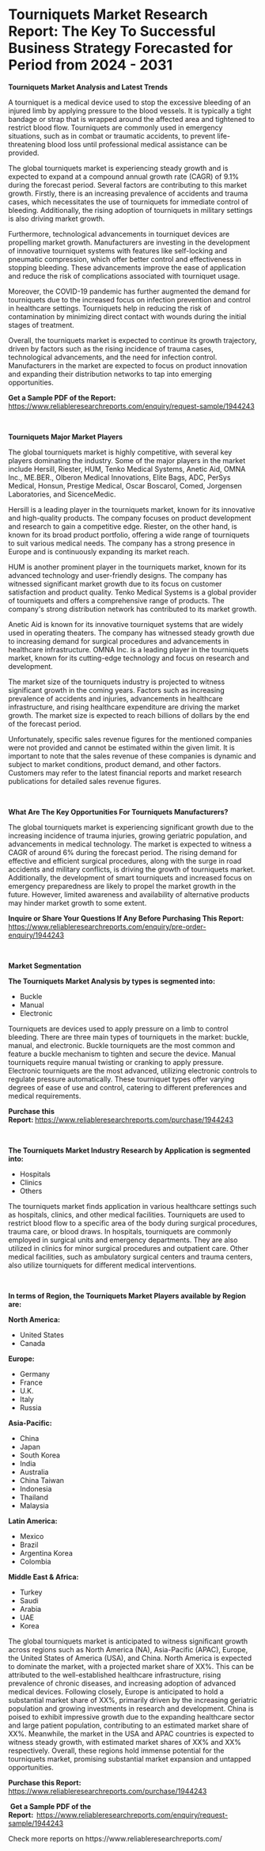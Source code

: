 <p><h1>Tourniquets Market Research Report: The Key To Successful Business Strategy Forecasted for Period from 2024 - 2031</h1></p><p><strong>Tourniquets Market Analysis and Latest Trends</strong></p>
<p><p>A tourniquet is a medical device used to stop the excessive bleeding of an injured limb by applying pressure to the blood vessels. It is typically a tight bandage or strap that is wrapped around the affected area and tightened to restrict blood flow. Tourniquets are commonly used in emergency situations, such as in combat or traumatic accidents, to prevent life-threatening blood loss until professional medical assistance can be provided.</p><p>The global tourniquets market is experiencing steady growth and is expected to expand at a compound annual growth rate (CAGR) of 9.1% during the forecast period. Several factors are contributing to this market growth. Firstly, there is an increasing prevalence of accidents and trauma cases, which necessitates the use of tourniquets for immediate control of bleeding. Additionally, the rising adoption of tourniquets in military settings is also driving market growth.</p><p>Furthermore, technological advancements in tourniquet devices are propelling market growth. Manufacturers are investing in the development of innovative tourniquet systems with features like self-locking and pneumatic compression, which offer better control and effectiveness in stopping bleeding. These advancements improve the ease of application and reduce the risk of complications associated with tourniquet usage.</p><p>Moreover, the COVID-19 pandemic has further augmented the demand for tourniquets due to the increased focus on infection prevention and control in healthcare settings. Tourniquets help in reducing the risk of contamination by minimizing direct contact with wounds during the initial stages of treatment.</p><p>Overall, the tourniquets market is expected to continue its growth trajectory, driven by factors such as the rising incidence of trauma cases, technological advancements, and the need for infection control. Manufacturers in the market are expected to focus on product innovation and expanding their distribution networks to tap into emerging opportunities.</p></p>
<p><strong>Get a Sample PDF of the Report:&nbsp;</strong> <a href="https://www.reliableresearchreports.com/enquiry/request-sample/1944243">https://www.reliableresearchreports.com/enquiry/request-sample/1944243</a></p>
<p>&nbsp;</p>
<p><strong>Tourniquets Major Market Players</strong></p>
<p><p>The global tourniquets market is highly competitive, with several key players dominating the industry. Some of the major players in the market include Hersill, Riester, HUM, Tenko Medical Systems, Anetic Aid, OMNA Inc., ME.BER., Olberon Medical Innovations, Elite Bags, ADC, PerSys Medical, Honsun, Prestige Medical, Oscar Boscarol, Comed, Jorgensen Laboratories, and SicenceMedic.</p><p>Hersill is a leading player in the tourniquets market, known for its innovative and high-quality products. The company focuses on product development and research to gain a competitive edge. Riester, on the other hand, is known for its broad product portfolio, offering a wide range of tourniquets to suit various medical needs. The company has a strong presence in Europe and is continuously expanding its market reach.</p><p>HUM is another prominent player in the tourniquets market, known for its advanced technology and user-friendly designs. The company has witnessed significant market growth due to its focus on customer satisfaction and product quality. Tenko Medical Systems is a global provider of tourniquets and offers a comprehensive range of products. The company's strong distribution network has contributed to its market growth.</p><p>Anetic Aid is known for its innovative tourniquet systems that are widely used in operating theaters. The company has witnessed steady growth due to increasing demand for surgical procedures and advancements in healthcare infrastructure. OMNA Inc. is a leading player in the tourniquets market, known for its cutting-edge technology and focus on research and development.</p><p>The market size of the tourniquets industry is projected to witness significant growth in the coming years. Factors such as increasing prevalence of accidents and injuries, advancements in healthcare infrastructure, and rising healthcare expenditure are driving the market growth. The market size is expected to reach billions of dollars by the end of the forecast period.</p><p>Unfortunately, specific sales revenue figures for the mentioned companies were not provided and cannot be estimated within the given limit. It is important to note that the sales revenue of these companies is dynamic and subject to market conditions, product demand, and other factors. Customers may refer to the latest financial reports and market research publications for detailed sales revenue figures.</p></p>
<p>&nbsp;</p>
<p><strong>What Are The Key Opportunities For Tourniquets Manufacturers?</strong></p>
<p><p>The global tourniquets market is experiencing significant growth due to the increasing incidence of trauma injuries, growing geriatric population, and advancements in medical technology. The market is expected to witness a CAGR of around 6% during the forecast period. The rising demand for effective and efficient surgical procedures, along with the surge in road accidents and military conflicts, is driving the growth of tourniquets market. Additionally, the development of smart tourniquets and increased focus on emergency preparedness are likely to propel the market growth in the future. However, limited awareness and availability of alternative products may hinder market growth to some extent.</p></p>
<p><strong>Inquire or Share Your Questions If Any Before Purchasing This Report:</strong> <a href="https://www.reliableresearchreports.com/enquiry/pre-order-enquiry/1944243">https://www.reliableresearchreports.com/enquiry/pre-order-enquiry/1944243</a></p>
<p>&nbsp;</p>
<p><strong>Market Segmentation</strong></p>
<p><strong>The Tourniquets Market Analysis by types is segmented into:</strong></p>
<p><ul><li>Buckle</li><li>Manual</li><li>Electronic</li></ul></p>
<p><p>Tourniquets are devices used to apply pressure on a limb to control bleeding. There are three main types of tourniquets in the market: buckle, manual, and electronic. Buckle tourniquets are the most common and feature a buckle mechanism to tighten and secure the device. Manual tourniquets require manual twisting or cranking to apply pressure. Electronic tourniquets are the most advanced, utilizing electronic controls to regulate pressure automatically. These tourniquet types offer varying degrees of ease of use and control, catering to different preferences and medical requirements.</p></p>
<p><strong>Purchase this Report:&nbsp;</strong><a href="https://www.reliableresearchreports.com/purchase/1944243">https://www.reliableresearchreports.com/purchase/1944243</a></p>
<p>&nbsp;</p>
<p><strong>The Tourniquets Market Industry Research by Application is segmented into:</strong></p>
<p><ul><li>Hospitals</li><li>Clinics</li><li>Others</li></ul></p>
<p><p>The tourniquets market finds application in various healthcare settings such as hospitals, clinics, and other medical facilities. Tourniquets are used to restrict blood flow to a specific area of the body during surgical procedures, trauma care, or blood draws. In hospitals, tourniquets are commonly employed in surgical units and emergency departments. They are also utilized in clinics for minor surgical procedures and outpatient care. Other medical facilities, such as ambulatory surgical centers and trauma centers, also utilize tourniquets for different medical interventions.</p></p>
<p>&nbsp;</p>
<p><strong>In terms of Region, the Tourniquets Market Players available by Region are:</strong></p>
<p>
    <p> <strong> North America: </strong>
        <ul>
            <li>United States</li>
            <li>Canada</li>
        </ul>
        </p> 
    <p> <strong> Europe: </strong>
        <ul>
            <li>Germany</li>
            <li>France</li>
            <li>U.K.</li>
            <li>Italy</li>
            <li>Russia</li>
        </ul>
        </p> 
    <p> <strong> Asia-Pacific: </strong>
        <ul>
            <li>China</li>
            <li>Japan</li>
            <li>South Korea</li>
            <li>India</li>
            <li>Australia</li>
            <li>China Taiwan</li>
            <li>Indonesia</li>
            <li>Thailand</li>
            <li>Malaysia</li>
        </ul>
        </p> 
    <p> <strong> Latin America: </strong>
        <ul>
            <li>Mexico</li>
            <li>Brazil</li>
            <li>Argentina Korea</li>
            <li>Colombia</li>
        </ul>
        </p> 
    <p> <strong> Middle East & Africa: </strong>
        <ul>
            <li>Turkey</li>
            <li>Saudi</li>
            <li>Arabia</li>
            <li>UAE</li>
            <li>Korea</li>
        </ul>
    </p>
    </p>
<p><p>The global tourniquets market is anticipated to witness significant growth across regions such as North America (NA), Asia-Pacific (APAC), Europe, the United States of America (USA), and China. North America is expected to dominate the market, with a projected market share of XX%. This can be attributed to the well-established healthcare infrastructure, rising prevalence of chronic diseases, and increasing adoption of advanced medical devices. Following closely, Europe is anticipated to hold a substantial market share of XX%, primarily driven by the increasing geriatric population and growing investments in research and development. China is poised to exhibit impressive growth due to the expanding healthcare sector and large patient population, contributing to an estimated market share of XX%. Meanwhile, the market in the USA and APAC countries is expected to witness steady growth, with estimated market shares of XX% and XX% respectively. Overall, these regions hold immense potential for the tourniquets market, promising substantial market expansion and untapped opportunities.</p></p>
<p><strong>Purchase this Report: </strong><a href="https://www.reliableresearchreports.com/purchase/1944243">https://www.reliableresearchreports.com/purchase/1944243</a></p>
<p>&nbsp;<strong>Get a Sample PDF of the Report:&nbsp;&nbsp;</strong><a href="https://www.reliableresearchreports.com/enquiry/request-sample/1944243">https://www.reliableresearchreports.com/enquiry/request-sample/1944243</a></p>
<p><strong></strong></p>
<p>Check more reports on https://www.reliableresearchreports.com/</p>